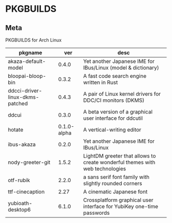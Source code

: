 # PKGBUILDS

## Meta

PKGBUILDS for Arch Linux

| pkgname                         | ver         | desc                                                                         |
| ------------------------------- | ----------- | ---------------------------------------------------------------------------- |
| akaza-default-model             | 0.4.0       | Yet another Japanese IME for IBus/Linux (model & dictionary)                 |
| bloopai-bloop-bin               | 0.3.2       | A fast code search engine written in Rust                                    |
| ddcci-driver-linux-dkms-patched | 0.4.3       | A pair of Linux kernel drivers for DDC/CI monitors (DKMS)                    |
| ddcui                           | 0.3.0       | A beta version of a graphical user interface for ddcutil                     |
| hotate                          | 0.1.0-alpha | A vertical-writing editor                                                    |
| ibus-akaza                      | 0.2.0       | Yet another Japanese IME for IBus/Linux                                      |
| nody-greeter-git                | 1.5.2       | LightDM greeter that allows to create wonderful themes with web technologies |
| otf-rubik                       | 2.2.0       | a sans serif font family with slightly rounded corners                       |
| ttf-cinecaption                 | 2.27        | A cinematic Japanese font                                                    |
| yubioath-desktop6               | 6.1.0       | Crossplatform graphical user interface for YubiKey one-time passwords        |
